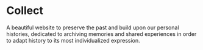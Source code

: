 # Collect
A beautiful website to preserve the past and build upon our personal histories, dedicated to archiving memories and shared experiences in order to adapt history to its most individualized expression.
